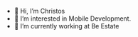 - 👋 Hi, I’m Christos
- 👀 I’m interested in Mobile Development.
- 🌱 I’m currently working at Be Estate

<!---
beestatechristos/beestatechristos is a ✨ special ✨ repository because its `README.md` (this file) appears on your GitHub profile.
You can click the Preview link to take a look at your changes.
--->
